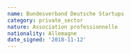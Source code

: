 ```yaml
---
name: Bundesverband Deutsche Startups 
category: private_sector
nature: Association professionnelle 
nationality: Allemagne
date_signed: '2018-11-12'
---
```

    